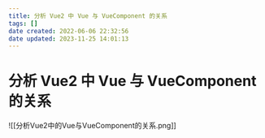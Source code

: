 ```yaml
---
title: 分析 Vue2 中 Vue 与 VueComponent 的关系
tags: []
date created: 2022-06-06 22:32:56
date updated: 2023-11-25 14:01:13
---
```


# 分析 Vue2 中 Vue 与 VueComponent 的关系

![[分析Vue2中的Vue与VueComponent的关系.png]]


